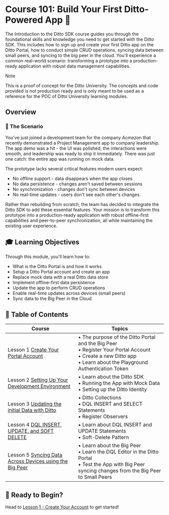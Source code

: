 # Course 101: Build Your First Ditto-Powered App 🚀

The Introduction to the Ditto SDK course guides you through the foundational skills and knowledge you need to get started with the Ditto SDK. This includes how to sign up and create your first Ditto app on the Ditto Portal, how to conduct simple CRUD operations, syncing data between small peers, and syncing to the big peer in the cloud.  You'll experience a common real-world scenario: transforming a prototype into a production-ready application with robust data management capabilities.

> [!NOTE] 
>This is a proof of concept for the Ditto University.  The concepts and code provided is not production ready and is only meant to be used as a reference for the POC of Ditto University learning modules. 

## Overview

### 🎯 The Scenario

You've just joined a development team for the company Acmezon that recently demonstrated a Project Management app to company leadership. The app demo was a hit - the UI was polished, the interactions were smooth, and leadership was ready to ship it immediately. There was just one catch: the entire app was running on mock data.

The prototype lacks several critical features modern users expect:
- No offline support - data disappears when the app closes
- No data persistence - changes aren't saved between sessions
- No synchronization - changes don't sync between devices
- No real-time updates - users don't see each other's changes

Rather than rebuilding from scratch, the team has decided to integrate the Ditto SDK to add these essential features. Your mission is to transform this prototype into a production-ready application with robust offline-first capabilities and peer-to-peer synchronization, all while maintaining the existing user experience.

## 🎓 Learning Objectives

Through this module, you'll learn how to:
- What is the Ditto Portal is and how it works
- Setup a Ditto Portal account and create an app
- Replace mock data with a real Ditto data store
- Implement offline-first data persistence
- Update the app to perform CRUD operations
- Enable real-time updates across devices (small peers)
- Sync data to the Big Peer in the Cloud

## 📖 Table of Contents
| Course | Topics |
| -------|-------- |
| Lesson 1 [Create Your Portal Account](lesson_1/README.md) | • The purpose of the Ditto Portal and the Big Peer <br> • Register Your Portal Account <br> • Create a new Ditto app <br> • Learn about the Playground Authentication Token |
| Lesson 2 [Setting Up Your Development Environment](lesson_2/README.md) | • Learn about the Ditto SDK <br> • Running the App with Mock Data <br> • Setting up the Ditto Identity |
| Lesson 3 [Updating the initial Data with Ditto](lesson_3/README.md) | • Ditto Collections <br> • DQL INSERT and SELECT Statements<br> • Register Observers |
| Lesson 4 [DQL INSERT, UPDATE, and SOFT DELETE](lesson_4/README.md) | • Learn about DQL INSERT and UPDATE Statements <br> • Soft-Delete Pattern |
| Lesson 5 [Syncing Data Across Devices using the Big Peer](lesson_5/README.md) | • Learn about the Big Peer <br> • Learn the DQL Editor in the Ditto Portal <br> • Test the App with Big Peer syncing changes from the Big Peer to Small Peers | 

## 🚀 Ready to Begin?

Head to [Lesson 1 - Create Your Account](lesson_1/README.md) to get started! 